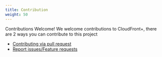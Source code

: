 ```yaml
---
title: Contribution 
weight: 50
---
```


Contributions Welcome! We welcome contributions to CloudFront+, there are 2 ways you can contribute to this project

- [Contributing via pull request](./pr/readme)
- [Report issues/Feature requests](./bug-report/readme)
